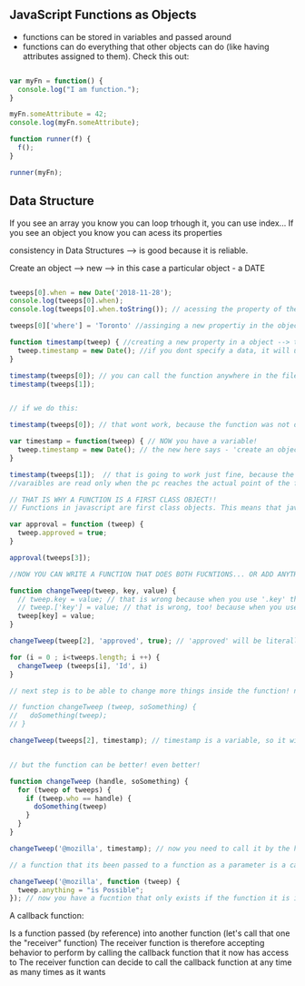 ## JavaScript Functions as Objects

- functions can be stored in variables and passed around
- functions can do everything that other objects can do (like having attributes assigned to them).
Check this out:

```javascript

var myFn = function() {
  console.log("I am function.");
}

myFn.someAttribute = 42;
console.log(myFn.someAttribute);

function runner(f) {
  f();
}

runner(myFn);

```

## Data Structure

If you see an array you know you can loop trhough it, you can use index...
If you see an object you know you can acess its properties

consistency in Data Structures --> is good because it is reliable.

Create an object --> new --> in this case a particular object - a DATE

```javascript

tweeps[0].when = new Date('2018-11-28');
console.log(tweeps[0].when);
console.log(tweeps[0].when.toString()); // acessing the property of the object when inside the the object in position 0 inside the array!

tweeps[0]['where'] = 'Toronto' //assinging a new propertiy in the object in the index 0 of the array!

function timestamp(tweep) { //creating a new property in a object --> tweep is a reference for the object inside the function and thats why you should call this function with the index to say in wich object inside the array it willa ct!
  tweep.timestamp = new Date(); //if you dont specify a data, it will use the NOW.
}

timestamp(tweeps[0]); // you can call the function anywhere in the file, because a function is global, and the obect is a reference.
timestamp(tweeps[1]);


// if we do this:

timestamp(tweeps[0]); // that wont work, because the function was not declared by the time the function was called! It wont understand timestamp as a function! it will understand it as a variable, because at this point it did not go into the variable to discover it is a function!

var timestamp = function(tweep) { // NOW you have a variable!
  tweep.timestamp = new Date(); // the new here says - 'create an object'!
}

timestamp(tweeps[1]);  // that is going to work just fine, because the computer already entered the variable and discovered it is a function!
//varaibles are read only when the pc reaches the actual point of the file it is in. The function is "roughly" read before - it understands the function exists and if it needs to use it, it will go there and go trhough it!

// THAT IS WHY A FUNCTION IS A FIRST CLASS OBJECT!!
// Functions in javascript are first class objects. This means that javascript functions are just a special type of object that can do all the things that regular objects can do.

var approval = function (tweep) {
  tweep.approved = true;
}

approval(tweeps[3]);

//NOW YOU CAN WRITE A FUNCTION THAT DOES BOTH FUCNTIONS... OR ADD ANYTHING YOU WANT TO THE OBJECT YOU WANT!

function changeTweep(tweep, key, value) {
  // tweep.key = value; // that is wrong because when you use '.key' the pc will understand that you want literally a new property with the 'key' name!
  // tweep.['key'] = value; // that is wrong, too! because when you use '['key']' the pc will understand that you want literally a new property with the 'key' name, too!
  tweep[key] = value;
}

changeTweep(tweep[2], 'approved', true); // 'approved' will be literally the name of the key, true is a boolean value, it doe not need a ''. Keys are always converted to String by coersion.

for (i = 0 ; i<tweeps.length; i ++) {
  changeTweep (tweeps[i], 'Id', i)
}

// next step is to be able to change more things inside the function! now uyou can assign new keys and put values inside it. BUT what if the key already exists!

// function changeTweep (tweep, soSomething) {
//   doSomething(tweep);
// }

changeTweep(tweeps[2], timestamp); // timestamp is a variable, so it will call that variable, that is actually a function!


// but the function can be better! even better!

function changeTweep (handle, soSomething) {
  for (tweep of tweeps) {
    if (tweep.who == handle) {
      doSomething(tweep)
    }
  }
}

changeTweep('@mozilla', timestamp); // now you need to call it by the handle!!

// a function that its been passed to a function as a parameter is a callback! because it may be called when you inside another function! --> timestep is the callback!

changeTweep('@mozilla', function (tweep) {
  tweep.anything = "is Possible";
}); // now you have a fucntion that only exists if the function it is inside is called! Its a callback!

```
A callback function:

Is a function passed (by reference) into another function (let's call that one the "receiver" function)
The receiver function is therefore accepting behavior to perform by calling the callback function that it now has access to
The receiver function can decide to call the callback function at any time as many times as it wants



